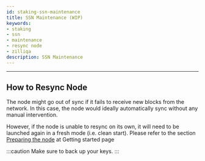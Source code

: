 ```yaml
---
id: staking-ssn-maintenance
title: SSN Maintenance (WIP)
keywords: 
- staking
- ssn
- maintenance
- resync node
- zilliqa	
description: SSN Maintenance
---
```


---

## How to Resync Node
The node might go out of sync if it fails to receive new blocks from the network. In this case, the node would ideally automatically sync without any manual intervention.

However, if the node is unable to resync on its own, it will need to be launched again in a fresh mode (i.e. clean start). Please refer to the section  [Preparing the node](staking-getting-started#preparing-the-node) at Getting started page

:::caution
Make sure to back up your keys.
:::

